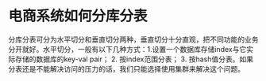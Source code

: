 # 电商系统如何分库分表

分库分表可分为水平切分和垂直切分两种，垂直切分十分直观，把不同功能的业务分开就好。水平切分，一般有以下几种方式：1.设置一个数据库存储index与它实际存储的数据库的key-val pair； 2. 按index范围分表；
3. 按hash值分表。如果分表还是不能解决访问的压力的话，我们只能选择使用集群来解决这个问题。

